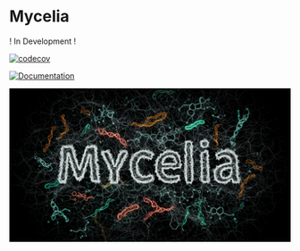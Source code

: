 # Mycelia

! In Development !

[![codecov](https://codecov.io/github/cjprybol/Mycelia/graph/badge.svg?token=0ZQSER2FLR)](https://codecov.io/github/cjprybol/Mycelia)

[![Documentation](https://github.com/cjprybol/Mycelia/actions/workflows/documentation.yml/badge.svg)](https://cjprybol.github.io/Mycelia/dev/)

![](banner-logo.jpg)
